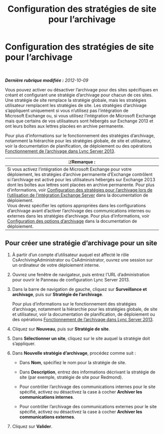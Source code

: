 ﻿---
title: Configuration des stratégies de site pour l’archivage
TOCTitle: Configuration des stratégies de site pour l’archivage
ms:assetid: dc2ea206-8b9c-44dd-a479-efb217593c89
ms:mtpsurl: https://technet.microsoft.com/fr-fr/library/JJ205325(v=OCS.15)
ms:contentKeyID: 49299040
ms.date: 05/20/2016
mtps_version: v=OCS.15
ms.translationtype: HT
---

# Configuration des stratégies de site pour l’archivage

 

_**Dernière rubrique modifiée :** 2012-10-09_

Vous pouvez activer ou désactiver l’archivage pour des sites spécifiques en créant et configurant une stratégie d’archivage pour chacun de ces sites. Une stratégie de site remplace la stratégie globale, mais les stratégies utilisateur remplacent les stratégies de site. Les stratégies d’archivage s’appliquent uniquement si vous n’utilisez pas l’intégration de Microsoft Exchange ou, si vous utilisez l’intégration de Microsoft Exchange mais que certains de vos utilisateurs sont hébergés sur Exchange 2013 et ont leurs boîtes aux lettres placées en archive permanente.

Pour plus d’informations sur le fonctionnement des stratégies d’archivage, notamment la hiérarchie pour les stratégies globale, de site et utilisateur, voir la documentation de planification, de déploiement ou des opérations [Fonctionnement de l’archivage dans Lync Server 2013](lync-server-2013-how-archiving-works.md).

<table>
<thead>
<tr class="header">
<th><img src="images/Gg398920.note(OCS.15).gif" title="note" alt="note" />Remarque :</th>
</tr>
</thead>
<tbody>
<tr class="odd">
<td>Si vous activez l’intégration de Microsoft Exchange pour votre déploiement, les stratégies d’archive permanente d’Exchange contrôlent si l’archivage est activé pour les utilisateurs hébergés sur Exchange 2013 dont les boîtes aux lettres sont placées en archive permanente. Pour plus d’informations, voir <a href="lync-server-2013-setting-up-policies-for-archiving-when-using-exchange-server-integration.md">Configuration des stratégies pour l’archivage lors de l’utilisation de l’intégration Exchange Server</a> dans la documentation de déploiement.<br />
Vous devez spécifier les options appropriées dans les configurations d’archivage avant d’activer l’archivage des communications internes ou externes dans les stratégies d’archivage. Pour plus d’informations, voir <a href="lync-server-2013-configuring-archiving-options.md">Configuration des options d’archivage</a> dans la documentation de déploiement.</td>
</tr>
</tbody>
</table>


## Pour créer une stratégie d’archivage pour un site

1.  À partir d’un compte d’utilisateur auquel est affecté le rôle CsArchivingAdministrator ou CsAdministrator, ouvrez une session sur un ordinateur de votre déploiement interne.

2.  Ouvrez une fenêtre de navigateur, puis entrez l’URL d’administration pour ouvrir le Panneau de configuration Lync Server 2013.

3.  Dans la barre de navigation de gauche, cliquez sur **Surveillance et archivage**, puis sur **Stratégie de l’archivage**.
    
    Pour plus d’informations sur le fonctionnement des stratégies d’archivage, notamment la hiérarchie pour les stratégies globale, de site et utilisateur, voir la documentation de planification, de déploiement ou des opérations [Fonctionnement de l’archivage dans Lync Server 2013](lync-server-2013-how-archiving-works.md).

4.  Cliquez sur **Nouveau**, puis sur **Stratégie de site**.

5.  Dans **Sélectionner un site**, cliquez sur le site auquel la stratégie doit s’appliquer.

6.  Dans **Nouvelle stratégie d’archivage**, procédez comme suit :
    
      - Dans **Nom**, spécifiez le nom pour la stratégie de site.
    
      - Dans **Description**, entrez des informations décrivant la stratégie de site (par exemple, stratégie de site pour Redmond).
    
      - Pour contrôler l’archivage des communications internes pour le site spécifié, activez ou désactivez la case à cocher **Archiver les communications internes**.
    
      - Pour contrôler l’archivage des communications externes pour le site spécifié, activez ou désactivez la case à cocher **Archiver les communications externes**.

7.  Cliquez sur **Valider**.

